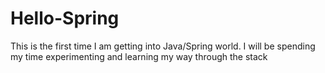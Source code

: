 # Hello-Spring

This is the first time I am getting into Java/Spring world. I will be spending my time experimenting and learning my way through the stack 